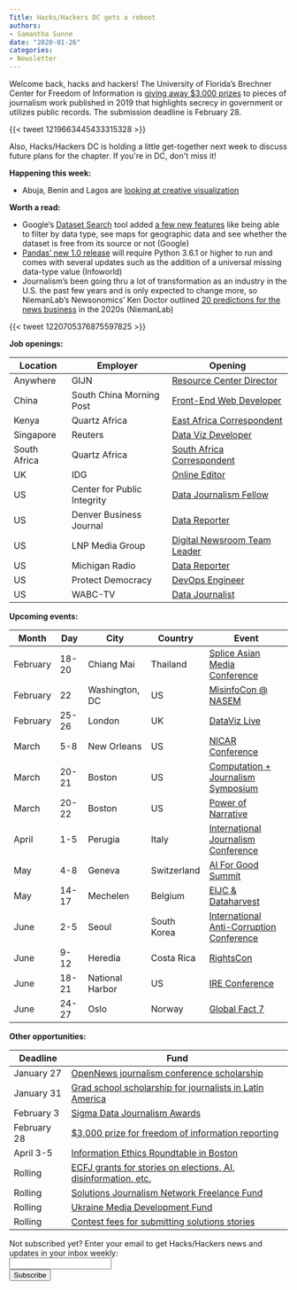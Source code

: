 ```yaml
---
Title: Hacks/Hackers DC gets a reboot
authors: 
- Samantha Sunne
date: "2020-01-26"
categories:
- Newsletter
---
```


Welcome back, hacks and hackers! The University of Florida’s Brechner Center for Freedom of Information is [giving away $3,000 prizes](http://brechner.org/2020/01/17/call-for-entries-apply-by-feb-28-for-3000-reporting-prize-from-ufs-brechner-center-for-freedom-of-information/) to pieces of journalism work published in 2019 that highlights secrecy in government or utilizes public records. The submission deadline is February 28.

{{< tweet 1219663445433315328 >}}

Also, Hacks/Hackers DC is holding a little get-together next week to discuss future plans for the chapter. If you're in DC, don't miss it!

**Happening this week:**

* Abuja, Benin and Lagos are [looking at creative visualization](https://docs.google.com/forms/d/e/1FAIpQLScOdugj-F9NEJ-S9dgffuAnledMokWguahscn1Xb9vBDuD_uQ/viewform)

**Worth a read:**

* Google’s [Dataset Search](https://datasetsearch.research.google.com/) tool added [a few new features](https://blog.google/products/search/discovering-millions-datasets-web/) like being able to filter by data type, see maps for geographic data and see whether the dataset is free from its source or not (Google)
* [Pandas’ new 1.0 release](https://www.infoworld.com/article/3513440/pandas-10-brings-big-breaking-changes.html) will require Python 3.6.1 or higher to run and comes with several updates such as the addition of a universal missing data-type value (Infoworld)
* Journalism’s been going thru a lot of transformation as an industry in the U.S. the past few years and is only expected to change more, so NiemanLab’s Newsonomics’ Ken Doctor outlined [20 predictions for the news business](https://www.niemanlab.org/2020/01/newsonomics-here-are-20-epiphanies-for-the-news-business-of-the-2020s/) in the 2020s (NiemanLab)

{{< tweet 1220705376875597825 >}}

**Job openings:**

| Location | Employer | Opening |
| -------- | -------- | ------- |
Anywhere | GIJN | [Resource Center Director](https://gijn.org/job-opening-resource-center-director/)
China | South China Morning Post | [Front-End Web Developer](https://www.cpjobs.com/hk/job/web-developer-front-end-product-ref-prod-19-140-3458164)
Kenya | Quartz Africa | [East Africa Correspondent](https://journalism.co.za/quartz-africa-seeks-east-africa-correspondent/)
Singapore | Reuters | [Data Viz Developer](https://twitter.com/ReutersGraphics/status/1207958055997980673)
South Africa | Quartz Africa | [South Africa Correspondent](https://journalism.co.za/quartz-africa-seeks-south-africa-correspondent/)
UK | IDG | [Online Editor](https://www.cisionjobs.co.uk/job/100003/idg-online-editor/?LinkSource=TopJob)
US | Center for Public Integrity | [Data Journalism Fellow](https://publicintegrity.org/about/jobs/#data-fellow)
US | Denver Business Journal | [Data Reporter](https://talkingbiznews.com/biz-news-help-wanted/denver-biz-journal-seeks-a-data-reporter/)
US | LNP Media Group | [Digital Newsroom Team Leader](https://www.ire.org/archives/jobs/job/digital-newsroom-team-leader)
US | Michigan Radio | [Data Reporter](https://www.ire.org/archives/jobs/job/data-reporter-11)
US | Protect Democracy | [DevOps Engineer](https://protectdemocracy.org/x/jobs/devops-engineer/)
US | WABC-TV | [Data Journalist](https://www.ire.org/archives/jobs/job/data-journalist-7)

**Upcoming events:**

| Month | Day | City | Country | Event |
| ----- | --- | ---- | ------- | ----- |
February | 18-20 | Chiang Mai | Thailand | [Splice Asian Media Conference](https://www.splicemedia.com/splicebeta2019/)
February | 22 | Washington, DC | US | [MisinfoCon @ NASEM](https://misinfocon.com/misinfocon-nasem-is-here-misinfocon-7-0-is-focused-on-health-and-science-misinformation-71baa93d8717)
February | 25-26 | London | UK | [DataViz Live](https://tucana-global.com/datavizlive/)
March | 5-8 | New Orleans | US | [NICAR Conference](https://www.ire.org/events-and-training/conferences/nicar-2020)
March | 20-21 | Boston | US | [Computation + Journalism Symposium](https://cj2020.northeastern.edu/)
March | 20-22 | Boston | US | [Power of Narrative](http://www.bu.edu/com/narrative/index.html)
April | 1-5 | Perugia | Italy | [International Journalism Conference](https://www.journalismfestival.com/)
May | 4-8 | Geneva | Switzerland |  [AI For Good Summit](https://aiforgood.itu.int)
May | 14-17 | Mechelen | Belgium | [EIJC & Dataharvest](https://dataharvest.eu/)
June | 2-5 | Seoul | South Korea | [International Anti-Corruption Conference](https://iaccseries.org/blog/19th-international-anti-corruption-conference-will-take-place-on-2-5-june-2020-in-seoul-korea/)
June | 9-12 | Heredia | Costa Rica | [RightsCon](https://www.facebook.com/events/2389136194744554/)
June | 18-21 | National Harbor | US | [IRE Conference](https://www.ire.org/events-and-training/event/4125)
June | 24-27 | Oslo | Norway | [Global Fact 7](https://www.poynter.org/fact-checking/2019/apply-now-for-the-seventh-global-fact-checking-summit-in-oslo/)

**Other opportunities:**

| Deadline | Fund |
| -------- | ---- |
January 27 | [OpenNews journalism conference scholarship](https://opennews.org/what/community/scholarships/)
January 31 | [Grad school scholarship for journalists in Latin America](https://careers.bloomberg.com/job/detail/79487?lc=Brasilia)
February 3 | [Sigma Data Journalism Awards](https://datajournalism.com/awards/)
February 28 | [$3,000 prize for freedom of information reporting](http://brechner.org/2020/01/17/call-for-entries-apply-by-feb-28-for-3000-reporting-prize-from-ufs-brechner-center-for-freedom-of-information/)
April 3-5 | [Information Ethics Roundtable in Boston](https://www.northeastern.edu/csshresearch/ethics/information-ethics-roundtable/)
Rolling | [ECFJ grants for stories on elections, AI, disinformation, etc.](https://www.eyebeam.org/eyebeam-center-for-the-future-of-journalism/)
Rolling | [Solutions Journalism Network Freelance Fund](https://thewholestory.solutionsjournalism.org/now-offering-travel-funds-for-freelancers-857c49f9b395)
Rolling | [Ukraine Media Development Fund](http://ijnet.org/en/opportunities/media-development-grants-available-ukraine)
Rolling | [Contest fees for submitting solutions stories](https://thewholestory.solutionsjournalism.org/submitting-your-solutions-story-to-a-journalism-award-contest-we-can-help-with-the-fees-12b3e3ab6b01?mc_cid=57b074cc10&mc_eid=f9f525b1fd)

<div id="mc_embed_signup"><form id="mc-embedded-subscribe-form" class="validate" action="//hackshackers.us1.list-manage.com/subscribe/post?u=c56f2e53d5ed6ef87f8aaa75c&amp;id=fb2bc6f10b" method="post" name="mc-embedded-subscribe-form" novalidate="" target="_blank">

<div id="mc_embed_signup_scroll">

<div class="mc-field-group"><label for="mce-EMAIL">Not subscribed yet? Enter your email to get Hacks/Hackers news and updates in your inbox weekly:  </label></div>

<div class="mc-field-group"><input id="mce-EMAIL" class="required email" name="EMAIL" type="email" value="" /></div>

<!-- real people should not fill this in and expect good things - do not remove this or risk form bot signups-->

<div style="position: absolute; left: -5000px;"><input tabindex="-1" name="b_c56f2e53d5ed6ef87f8aaa75c_fb2bc6f10b" type="text" value="" /></div>

<div class="clear"><input id="mc-embedded-subscribe" class="button" name="subscribe" type="submit" value="Subscribe" /></div>

</div>

</form></div>

<!--End mc_embed_signup-->

<meta name="twitter:card" content="summary">

<meta name="twitter:image:src" content="https://hackshackers.com/content-images/about/hackshackers_logomark.png">
